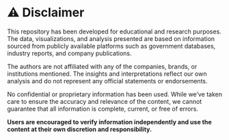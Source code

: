 # ⚠️ Disclaimer

This repository has been developed for educational and research purposes. The data, visualizations, and analysis presented are based on information sourced from publicly available platforms such as government databases, industry reports, and company publications. 

The authors are not affiliated with any of the companies, brands, or institutions mentioned. The insights and interpretations reflect our own analysis and do not represent any official statements or endorsements.

No confidential or proprietary information has been used. While we’ve taken care to ensure the accuracy and relevance of the content, we cannot guarantee that all information is complete, current, or free of errors.

**Users are encouraged to verify information independently and use the content at their own discretion and responsibility.**
